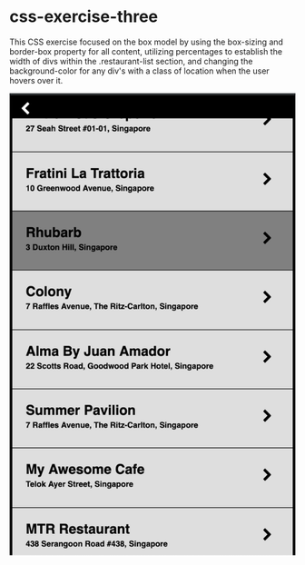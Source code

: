 # css-exercise-three
This CSS exercise focused on the box model by using the box-sizing and border-box property for all content, utilizing percentages to establish the width of divs within the .restaurant-list section, and changing the background-color for any div's with a class of location when the user hovers over it.

![image](https://github.com/avanadel/css-exercise-three/blob/master/hover_state.png)
